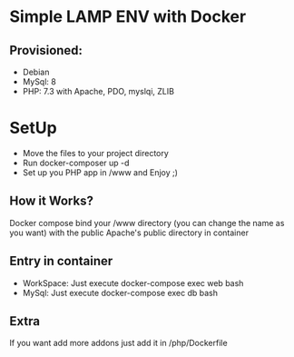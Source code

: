 # Simple LAMP ENV with Docker

## Provisioned:
- Debian
- MySql: 8
- PHP: 7.3 with Apache, PDO, myslqi, ZLIB 
# SetUp

- Move the files to your project directory
- Run docker-composer up -d
- Set up you PHP app in /www and Enjoy ;)

## How it Works?
Docker compose bind your /www directory (you can change the name as you want) with the public Apache's public directory in container

## Entry in container
- WorkSpace: Just execute docker-compose exec web bash
- MySql: Just execute docker-compose exec db bash

## Extra

If you want add more addons just add it in /php/Dockerfile

